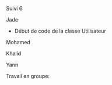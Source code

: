 Suivi 6

Jade
- Début de code de la classe Utilisateur


Mohamed 




Khalid




Yann 




Travail en groupe:

